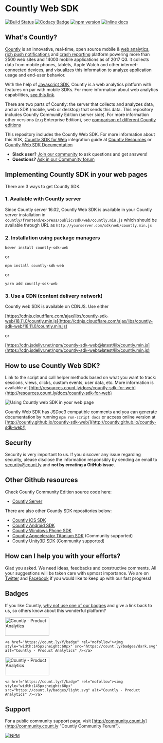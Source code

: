 # Countly Web SDK 
[![Build Status](https://api.travis-ci.org/Countly/countly-sdk-web.png)](https://travis-ci.org/Countly/countly-sdk-web) [![Codacy Badge](https://api.codacy.com/project/badge/Grade/031d2021b8334af3ac8d2462500bd1aa)](https://www.codacy.com/app/ar2rsawseen/countly-sdk-web?utm_source=github.com&amp;utm_medium=referral&amp;utm_content=Countly/countly-sdk-web&amp;utm_campaign=Badge_Grade) [![npm version](https://badge.fury.io/js/countly-sdk-web.svg)](https://badge.fury.io/js/countly-sdk-web) [![Inline docs](http://inch-ci.org/github/Countly/countly-sdk-web.svg?branch=master)](http://inch-ci.org/github/Countly/countly-sdk-web)

## What's Countly?
[Countly](http://count.ly) is an innovative, real-time, open source mobile & [web analytics](http://count.ly/web-analytics), [rich push notifications](http://count.ly/push-notifications) and [crash reporting](http://count.ly/crash-reports) platform powering more than 2500 web sites and 14000 mobile applications as of 2017 Q3. It collects data from mobile phones, tablets, Apple Watch and other internet-connected devices, and visualizes this information to analyze application usage and end-user behavior. 

With the help of [Javascript SDK](http://github.com/countly/countly-sdk-web), Countly is a web analytics platform with features on par with mobile SDKs. For more information about web analytics capabilities, [see this link](http://count.ly/web-analytics).

There are two parts of Countly: the server that collects and analyzes data, and an SDK (mobile, web or desktop) that sends this data. This repository includes Countly Community Edition (server side). For more information other versions (e.g Enterprise Edition), see [comparison of different Countly editions](https://count.ly/compare)

This repository includes the Countly Web SDK. For more information about this SDK, [Countly SDK for Web](http://resources.count.ly/v1.0/docs/countly-sdk-for-web) integration guide at [Countly Resources](http://resources.count.ly) or [Countly Web SDK Documentation](http://countly.github.io/countly-sdk-web/)

* **Slack user?** [Join our community](http://slack.count.ly) to ask questions and get answers!
* **Questions?** [Ask in our Community forum](http://community.count.ly)

## Implementing Countly SDK in your web pages

There are 3 ways to get Countly SDK.

### 1. Available with Countly server
Since Countly server 16.02, Countly Web SDK is available in your Countly server installation in `countly/frontend/express/public/sdk/web/countly.min.js` which should be available through URL as `http://yourserver.com/sdk/web/countly.min.js`

### 2. Installation using package managers

    bower install countly-sdk-web
or

    npm install countly-sdk-web
or

    yarn add countly-sdk-web
    
### 3. Use a CDN (content delivery network)

Countly web SDK is available on CDNJS. Use either

[https://cdnjs.cloudflare.com/ajax/libs/countly-sdk-web/18.11.0/countly.min.js](https://cdnjs.cloudflare.com/ajax/libs/countly-sdk-web/18.11.0/countly.min.js)

or

[https://cdn.jsdelivr.net/npm/countly-sdk-web@latest/lib/countly.min.js](https://cdn.jsdelivr.net/npm/countly-sdk-web@latest/lib/countly.min.js)

## How to use Countly Web SDK?

Link to the script and call helper methods based on what you want to track: sessions, views, clicks, custom events, user data, etc. More information is available at [http://resources.count.ly/docs/countly-sdk-for-web](http://resources.count.ly/docs/countly-sdk-for-web)

![Using Countly web SDK in your web page](https://count.ly/github/countly-web-sdk.png)

Countly Web SDK has JSDoc3 compatible comments and you can generate documentation by running `npm run-script docs` or access online version at [http://countly.github.io/countly-sdk-web/](http://countly.github.io/countly-sdk-web/)

## Security

Security is very important to us. If you discover any issue regarding security, please disclose the information responsibly by sending an email to security@count.ly and **not by creating a GitHub issue**.

## Other Github resources

Check Countly Community Edition source code here: 

- [Countly Server](https://github.com/Countly/countly-server)

There are also other Countly SDK repositories below:

- [Countly iOS SDK](https://github.com/Countly/countly-sdk-ios)
- [Countly Android SDK](https://github.com/Countly/countly-sdk-android)
- [Countly Windows Phone SDK](https://github.com/Countly/countly-sdk-windows-phone)
- [Countly Appcelerator Titanium SDK](https://github.com/euforic/Titanium-Count.ly) (Community supported)
- [Countly Unity3D SDK](https://github.com/Countly/countly-sdk-unity) (Community supported)

## How can I help you with your efforts?

Glad you asked. We need ideas, feedbacks and constructive comments. All your suggestions will be taken care with upmost importance. We are on [Twitter](http://twitter.com/gocountly) and [Facebook](http://www.facebook.com/Countly) if you would like to keep up with our fast progress!

## Badges

If you like Countly, [why not use one of our badges](https://count.ly/brand-assets) and give a link back to us, so others know about this wonderful platform? 

<a href="https://count.ly/f/badge" rel="nofollow"><img style="width:145px;height:60px" src="https://count.ly/badges/dark.svg" alt="Countly - Product Analytics" /></a>

    <a href="https://count.ly/f/badge" rel="nofollow"><img style="width:145px;height:60px" src="https://count.ly/badges/dark.svg" alt="Countly - Product Analytics" /></a>

<a href="https://count.ly/f/badge" rel="nofollow"><img style="width:145px;height:60px" src="https://count.ly/badges/light.svg" alt="Countly - Product Analytics" /></a>

    <a href="https://count.ly/f/badge" rel="nofollow"><img style="width:145px;height:60px" src="https://count.ly/badges/light.svg" alt="Countly - Product Analytics" /></a>

## Support

For a public community support page, visit [http://community.count.ly](http://community.count.ly "Countly Community Forum").

[![NPM](https://nodei.co/npm/countly-sdk-web.png?downloads=true&downloadRank=true&stars=true)](https://nodei.co/npm/countly-sdk-web/)

